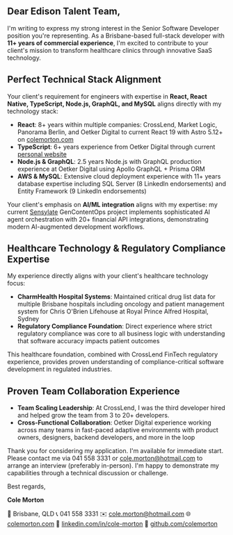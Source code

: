 ## Dear Edison Talent Team,

I'm writing to express my strong interest in the Senior Software Developer position you're representing. As a Brisbane-based full-stack developer with **11+ years of commercial experience**, I'm excited to contribute to your client's mission to transform healthcare clinics through innovative SaaS technology.

## Perfect Technical Stack Alignment

Your client's requirement for engineers with expertise in **React, React Native, TypeScript, Node.js, GraphQL, and MySQL** aligns directly with my technology stack:

- **React**: 8+ years within multiple companies: CrossLend, Market Logic, Panorama Berlin, and Oetker Digital to current React 19 with Astro 5.12+ on [colemorton.com](https://colemorton.com)
- **TypeScript**: 6+ years experience from Oetker Digital through current [personal website](https://colemorton.com)
- **Node.js & GraphQL**: 2.5 years Node.js with GraphQL production experience at Oetker Digital using Apollo GraphQL + Prisma ORM
- **AWS & MySQL**: Extensive cloud deployment experience with 11+ years database expertise including SQL Server (8 LinkedIn endorsements) and Entity Framework (9 LinkedIn endorsements)

Your client's emphasis on **AI/ML integration** aligns with my expertise: my current [Sensylate](https://github.com/ColeMorton/sensylate) GenContentOps project implements sophisticated AI agent orchestration with 20+ financial API integrations, demonstrating modern AI-augmented development workflows.

## Healthcare Technology & Regulatory Compliance Expertise

My experience directly aligns with your client's healthcare technology focus:

- **CharmHealth Hospital Systems**: Maintained critical drug list data for multiple Brisbane hospitals including oncology and patient management system for Chris O'Brien Lifehouse at Royal Prince Alfred Hospital, Sydney
- **Regulatory Compliance Foundation**: Direct experience where strict regulatory compliance was core to all business logic with understanding that software accuracy impacts patient outcomes

This healthcare foundation, combined with CrossLend FinTech regulatory experience, provides proven understanding of compliance-critical software development in regulated industries.

## Proven Team Collaboration Experience

- **Team Scaling Leadership**: At CrossLend, I was the third developer hired and helped grow the team from 3 to 20+ developers.
- **Cross-Functional Collaboration**: Oetker Digital experience working across many teams in fast-paced adaptive environments with product owners, designers, backend developers, and more in the loop

Thank you for considering my application. I'm available for immediate start. Please contact me via 041 558 3331 or cole.morton@hotmail.com to arrange an interview (preferably in-person). I'm happy to demonstrate my capabilities through a technical discussion or challenge.

Best regards,

**Cole Morton**

📍 Brisbane, QLD
📞 041 558 3331
✉️ cole.morton@hotmail.com
🌐 [colemorton.com](https://colemorton.com)
💼 [linkedin.com/in/cole-morton](https://www.linkedin.com/in/cole-morton-72300745/)
📂 [github.com/colemorton](https://github.com/colemorton)